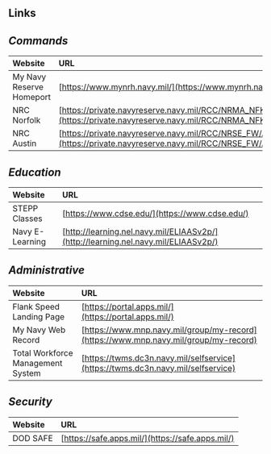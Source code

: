 ## Links

<link rel="stylesheet" href="dark-theme.css">

## _Commands_

| Website                | URL                                                                          |
|:-----------------------|:-----------------------------------------------------------------------------|
|My Navy Reserve Homeport|[https://www.mynrh.navy.mil/](https://www.mynrh.navy.mil/)                    |
|NRC Norfolk             |[https://private.navyreserve.navy.mil/RCC/NRMA_NFK/NORFOLK/](https://private.navyreserve.navy.mil/RCC/NRMA_NFK/NORFOLK/)                    |
|NRC Austin              |[https://private.navyreserve.navy.mil/RCC/NRSE_FW/AUSTIN/Pages/NRH_Default.aspx](https://private.navyreserve.navy.mil/RCC/NRSE_FW/AUSTIN/Pages/NRH_Default.aspx) |

## _Education_

| Website                | URL                                                                          |
|:-----------------------|:-----------------------------------------------------------------------------|
|STEPP Classes           |[https://www.cdse.edu/](https://www.cdse.edu/)                                | 
|Navy E-Learning         |[http://learning.nel.navy.mil/ELIAASv2p/](http://learning.nel.navy.mil/ELIAASv2p/)|

## _Administrative_

| Website                | URL                                                                                       |
|:-----------------------|:------------------------------------------------------------------------------------------|
|Flank Speed Landing Page|[https://portal.apps.mil/](https://portal.apps.mil/)                                       |
|My Navy Web Record      |[https://www.mnp.navy.mil/group/my-record](https://www.mnp.navy.mil/group/my-record)       |
|Total Workforce Management System | [https://twms.dc3n.navy.mil/selfservice](https://twms.dc3n.navy.mil/selfservice)|

## _Security_

| Website                | URL                                                                                       |
|:-----------------------|:------------------------------------------------------------------------------------------|
| DOD SAFE               |[https://safe.apps.mil/](https://safe.apps.mil/)                                                                     |
